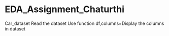 # EDA_Assignment_Chaturthi
Car_dataset
Read the dataset
Use function df,columns=Display the columns in dataset
